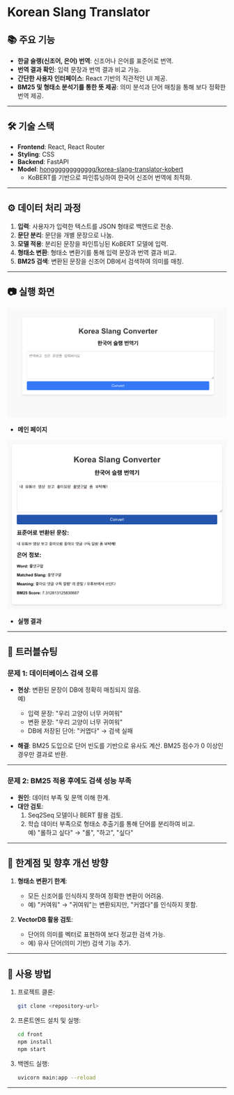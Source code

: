 # Korean Slang Translator

## 📚 주요 기능
- **한글 슬랭(신조어, 은어) 번역**: 신조어나 은어를 표준어로 번역.
- **번역 결과 확인**: 입력 문장과 번역 결과 비교 가능.
- **간단한 사용자 인터페이스**: React 기반의 직관적인 UI 제공.
- **BM25 및 형태소 분석기를 통한 뜻 제공**: 의미 분석과 단어 매칭을 통해 보다 정확한 번역 제공.

---

## 🛠️ 기술 스택
- **Frontend**: React, React Router
- **Styling**: CSS
- **Backend**: FastAPI
- **Model**: [hongggggggggggg/korea-slang-translator-kobert](https://huggingface.co/hongggggggggggg/korea-slang-translator-kobert)  
  - KoBERT를 기반으로 파인튜닝하여 한국어 신조어 번역에 최적화.

---

## ⚙️ 데이터 처리 과정
1. **입력**: 사용자가 입력한 텍스트를 JSON 형태로 백엔드로 전송.
2. **문단 분리**: 문단을 개별 문장으로 나눔.
3. **모델 적용**: 분리된 문장을 파인튜닝된 KoBERT 모델에 입력.
4. **형태소 변환**: 형태소 변환기를 통해 입력 문장과 번역 결과 비교.
5. **BM25 검색**: 변환된 문장을 신조어 DB에서 검색하여 의미를 매칭.

---

## 📷 실행 화면
![시작 페이지](/readme/main.png)
- **메인 페이지**


![실행 결과](/readme/output1.png)
- **실행 결과**

---


## 🚧 트러블슈팅
### 문제 1: 데이터베이스 검색 오류
- **현상**: 변환된 문장이 DB에 정확히 매칭되지 않음.  
  예)  
  - 입력 문장: "우리 고양이 너무 커여워"  
  - 변환 문장: "우리 고양이 너무 귀여워"  
  - DB에 저장된 단어: "커엽다" → 검색 실패  

- **해결**: BM25 도입으로 단어 빈도를 기반으로 유사도 계산. BM25 점수가 0 이상인 경우만 결과로 반환.

---

### 문제 2: BM25 적용 후에도 검색 성능 부족
- **원인**: 데이터 부족 및 문맥 이해 한계.
- **대안 검토**:  
  1. Seq2Seq 모델이나 BERT 활용 검토.
  2. 학습 데이터 부족으로 형태소 추출기를 통해 단어를 분리하여 비교.  
     예) "롤하고 싶다" → "롤", "하고", "싶다"

---

## 🔎 한계점 및 향후 개선 방향
1. **형태소 변환기 한계**:  
   - 모든 신조어를 인식하지 못하여 정확한 변환이 어려움.  
   - 예) "커여워" → "귀여워"는 변환되지만, "커엽다"를 인식하지 못함.

2. **VectorDB 활용 검토**:  
   - 단어의 의미를 벡터로 표현하여 보다 정교한 검색 가능.  
   - 예) 유사 단어(의미 기반) 검색 기능 추가.

---

## 📌 사용 방법
1. 프로젝트 클론:  
   ```bash
   git clone <repository-url>
   ```

2.	프론트엔드 설치 및 실행:
    ```bash
    cd front
    npm install
    npm start
    ```
3. 	백엔드 실행:
     ```bash
    uvicorn main:app --reload
    ```
---

